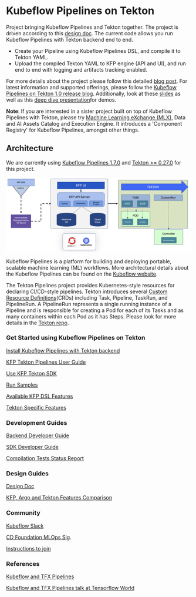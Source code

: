 # Kubeflow Pipelines on Tekton

Project bringing Kubeflow Pipelines and Tekton together. The project is driven
according to this [design doc](http://bit.ly/kfp-tekton). The current code allows you run Kubeflow Pipelines with Tekton backend end to end.

* Create your Pipeline using Kubeflow Pipelines DSL, and compile it to Tekton
  YAML.
* Upload the compiled Tekton YAML to KFP engine (API and UI), and run end to end
  with logging and artifacts tracking enabled.

For more details about the project please follow this detailed [blog post](https://developer.ibm.com/blogs/kubeflow-pipelines-with-tekton-and-watson/). For latest information and supported offerings, please follow the [Kubeflow Pipelines on Tekton 1.0 release blog](https://developer.ibm.com/blogs/kubeflow-pipelines-and-tekton-advances-data-workloads/). Additionally, look at these [slides](https://www.slideshare.net/AnimeshSingh/kubeflow-pipelines-with-tekton-236769976) as well as this [deep dive presentation](https://www.youtube.com/watch?v=AYIeNtXLT_k)for demos.

**Note**: If you are interested in a sister project built on top of Kubeflow Pipelines with Tekton, please try [Machine Learning eXchange (MLX)](https://github.com/machine-learning-exchange), Data and AI Assets Catalog and Execution Engine. It introduces a 'Component Registry' for Kubeflow Pipelines, amongst other things.

## Architecture

We are currently using [Kubeflow Pipelines 1.7.0](https://github.com/kubeflow/pipelines/releases/tag/1.7.0) and
[Tekton >= 0.27.0](https://github.com/tektoncd/pipeline/releases/tag/v0.27.0)
for this project.

![kfp-tekton](images/kfp-tekton.png)

Kubeflow Pipelines is a platform for building and deploying portable, scalable machine learning (ML) workflows. More architectural details about the Kubeflow Pipelines can be found on the [Kubeflow website](https://www.kubeflow.org/docs/components/pipelines/overview/pipelines-overview/).

The Tekton Pipelines project provides Kubernetes-style resources for declaring
CI/CD-style pipelines. Tekton introduces several [Custom Resource Definitions](https://kubernetes.io/docs/concepts/extend-kubernetes/api-extension/custom-resources/)(CRDs) including Task, Pipeline, TaskRun, and PipelineRun. A PipelineRun represents a single running instance of a Pipeline and is responsible for creating a Pod for each of its Tasks and as many containers within each Pod as it has Steps. Please look for more details in the [Tekton repo](https://github.com/tektoncd/pipeline).

### Get Started using Kubeflow Pipelines on Tekton

[Install Kubeflow Pipelines with Tekton backend](/guides/kfp_tekton_install.md)

[KFP Tekton Pipelines User Guide](/guides/kfp-user-guide/README.md)

[Use KFP Tekton SDK](/sdk/README.md)

[Run Samples](/samples/README.md)

[Available KFP DSL Features](/sdk/FEATURES.md)

[Tekton Specific Features](/guides/advanced_user_guide.md)

### Development Guides

[Backend Developer Guide](/guides/developer_guide.md)

[SDK Developer Guide](/sdk/python/README.md)

[Compilation Tests Status Report](/sdk/python/tests/README.md)

### Design Guides

[Design Doc](http://bit.ly/kfp-tekton)

[KFP, Argo and Tekton Features Comparison](https://docs.google.com/spreadsheets/d/1LFUy86MhVrU2cRhXNsDU-OBzB4BlkT9C0ASD3hoXqpo/edit#gid=979402121)

### Community

[Kubeflow Slack](https://join.slack.com/t/kubeflow/shared_invite/zt-cpr020z4-PfcAue_2nw67~iIDy7maAQ)

[CD Foundation MLOps Sig](https://cd.foundation/blog/2020/02/11/announcing-the-cd-foundation-mlops-sig/).

[Instructions to join](https://github.com/cdfoundation/sig-mlops)

### References

[Kubeflow and TFX Pipelines](/samples/kfp-tfx)

[Kubeflow and TFX Pipelines talk at Tensorflow World](https://www.slideshare.net/AnimeshSingh/hybrid-cloud-kubeflow-and-tensorflow-extended-tfx)
